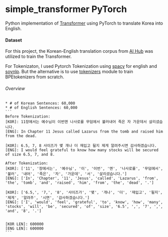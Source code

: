 # simple_transformer PyTorch

Python implementation of [Transformer](http://nlp.seas.harvard.edu/2018/04/03/attention#training-data-and-batching) using PyTorch to translate Korea into English.


#### Dataset
For this project, the Korean-English translation corpus from [AI Hub](https://aihub.or.kr/aidata/87/download) was utilized to train the Transformer. 

For Tokenizaton, I used Pytorch Tokenization using [spacy](https://spacy.io) for english and [soynlp](https://github.com/lovit/soynlp#vectorizer). But the alternative is to use [tokenizers](https://huggingface.co/docs/tokenizers/python/latest/api/reference.html#tokenizer) module to train BPEtokenizers from scratch.

###### Overview
    * # of Korean Sentences: 60,000
    * # of English Sentences: 60,000
    ```
    Before Tokenization:
    [KOR]: 11장에서는 예수님이 이번엔 나사로를 무덤에서 불러내어 죽은 자 가운데서 살리셨습니다.
    [ENG]: In Chapter 11 Jesus called Lazarus from the tomb and raised him from the dead.

    [KOR]: 6.5, 7, 8 사이즈가 몇 개나 더 재입고 될지 제게 알려주시면 감사하겠습니다.
    [ENG]: I would feel grateful to know how many stocks will be secured of size 6.5, 7, and 8.

    After Tokenization:
    [KOR]: ['11', '장에서는', '예수님', '이', '이번', '엔', '나사로를', '무덤에서', '불러', '내어', '죽은', '자', '가운데', '서', '살리셨습니다.']
    [ENG]: ['In', 'Chapter', '11', 'Jesus', 'called', 'Lazarus', 'from', 'the', 'tomb', 'and', 'raised', 'him', 'from', 'the', 'dead', '.']

    [KOR]: ['6.5,', '7,', '8', '사이즈가', '몇', '개나', '더', '재입고', '될지', '제게', '알려주', '시면', '감사하겠습니다.']
    [ENG]: ['I', 'would', 'feel', 'grateful', 'to', 'know', 'how', 'many', 'stocks', 'will', 'be', 'secured', 'of', 'size', '6.5', ',', '7', ',', 'and', '8', '.']


    [KOR LEN]: 600000
    [ENG LEN]: 600000
    ```